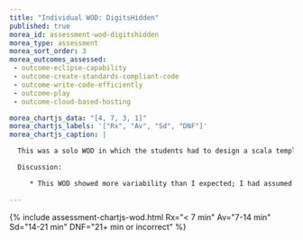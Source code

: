 ```yaml
---
title: "Individual WOD: DigitsHidden"
published: true
morea_id: assessment-wod-digitshidden
morea_type: assessment
morea_sort_order: 3
morea_outcomes_assessed:
 - outcome-eclipse-capability
 - outcome-create-standards-compliant-code
 - outcome-write-code-efficiently
 - outcome-play
 - outcome-cloud-based-hosting

morea_chartjs_data: "[4, 7, 3, 1]"
morea_chartjs_labels: '["Rx", "Av", "Sd", "DNF"]'
morea_chartjs_caption: |

  This was a solo WOD in which the students had to design a scala template to abstract away some raw html code in their view.  The WOD required them to touch just two files in their Digits application.

  Discussion:

     * This WOD showed more variability than I expected; I had assumed this would be very easy for the class.  The finish time went from 5 minutes for the best finisher to a DNF at 21 minutes.  The percentage DNF continues to fall, although five students have now dropped the class, which may account for the low percentage of DNF.

---
```


{%  include assessment-chartjs-wod.html Rx="< 7 min" Av="7-14 min" Sd="14-21 min" DNF="21+ min or incorrect"  %}


